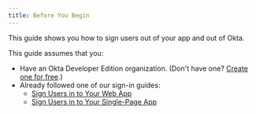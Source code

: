 ```yaml
---
title: Before You Begin
---
```

This guide shows you how to sign users out of your app and out of Okta.

<!-- If you are building a web app that is served by a server framework, see [Sign Users in to Your Web App]. If you are building a mobile app, see [Sign Users in to Your Mobile App]. -->

This guide assumes that you:

* Have an Okta Developer Edition organization. (Don't have one? [Create one for free](https://developer.okta.com/signup).)
* Already followed one of our sign-in guides: 
    * [Sign Users in to Your Web App](/guides/sign-into-web-app/) 
    * [Sign Users in to Your Single-Page App](/guides/sign-into-spa/) 

<!-- <StackSelector snippet="create-app"/> -->

<NextSectionLink/>